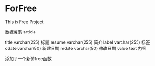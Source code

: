 # ForFree
This is Free Project

数据库表 
article

title   varchar(255)  标题
resume  varchar(255)  简介
label   varchar(255)  标签
cdate   varchar(50)   新建日期
mdate   varchar(50)   修改日期
value   text          内容

添加了一个新的free函数